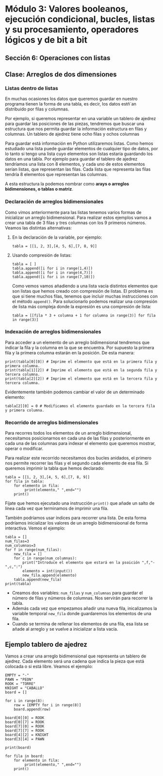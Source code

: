 # Módulo 3: Valores booleanos, ejecución condicional, bucles, listas y su procesamiento, operadores lógicos y de bit a bit
## Sección 6: Operaciones con listas
## Clase: Arreglos de dos dimensiones

### Listas dentro de listas

En muchas ocasiones los datos que queremos guardar en nuestro programa tienen la forma de una tabla, es decir, los datos estñ´an distribuido por filas y columnas.

Por ejemplo, si queremos representar en una variable un tablero de ajedrez para guardar las posiciones de las piezas, tendremos que buscar una estructura que nos permita guardar la información estructura en filas y columnas. Un tablero de ajedrez tiene ocho filas y ochos columnas

Para guardar está información en Python utilizaremos listas. Como hemos estudiado una lista puede guardar elementos de cualquier tipo de datos, por lo tanto si tengo una lista cuyo elementos son listas estaría guardando los datos en una tabla. Por ejemplo para guardar el tablero de ajedrez tendríamos una lista con 8 elementos, y cada uno de estos elementos serían listas, que representan las filas. Cada lista que representa las filas tendría 8 elementos que representan las columnas.

A esta estructura la podemos nombrar como **arays o arreglos bidimensiones, o tablas o matriz**.

### Declaración de arreglos bidimensionales

Como vimos anteriormente para las listas tenemos varios formas de inicializar un arreglo bidimensional. Para realizar estos ejemplos vamos a crear una tabla de 3 filas y tres columnas con los 9 primeros números. Veamos las distintas alternativas:

1. En la declaración de la variable, por ejemplo:

    ```
    tabla = [[1, 2, 3],[4, 5, 6],[7, 8, 9]]
    ```

2. Usando compresión de listas:

    ```
    tabla = [ ]
    tabla.append([i for i in range(1,4)])
    tabla.append([i for i in range(4,7)])
    tabla.append([i for i in range(7,10)])
    ```

    Como vemos vamos añadiendo a una lista vacía distintos elementos que son listas que hemos creado con compresión de listas. El problema es que si tiene muchos filas, tenemos que incluir muchas instrucciones con el método `append()`. Para solucionarlo podemos realizar una compresión de lista más compleja donde la expresión es una compresión de lista:

    ```
    tabla = [[fila * 3 + columna + 1 for columna in range(3)] for fila in range(3)]
    ```
### Indexación de arreglos bidimensionales

Para acceder a un elemento de un arreglo bidimensional tendremos que indicar la fila y la columna en la que se encuentra. Por supuesto la primera fila y la primera columna estarán en la posición. De esta manera:

```
print(tabla[0][0]) # Imprime el elemento que está en la primera fila y primera columna.
print(tabla[1][2]) # Imprime el elemento que está en la segunda fila y tercera columna.
print(tabla[2][2]) # Imprime el elemento que está en la tercera fila y tercera columna.
```

Evidentemente también podemos cambiar el valor de un determinado elemento:

```
tabla[2][0] = 0 # Modificamos el elemento guardado en la tercera fila y primera columna.
```

### Recorrido de arreglos bidimensionales

Para recorres todos los elementos de un arreglo bidimensional, necesitamos posicionarnos en cada una de las filas y posteriormente en cada una de las columnas para indexar el elemento que queremos mostrar, operar o modificar. 

Para realizar este recorrido necesitamos dos bucles anidados, el primero nos permite recorrer las filas y el segundo cada elemento de esa fila. Si queremos imprimir la tabla que hemos declarado:

```
tabla = [[1, 2, 3],[4, 5, 6],[7, 8, 9]]
for fila in tabla:
    for elemento in fila:
         print(elemento," ",end="")
    print()
```
Fíjate que hemos ejecutado una instrucción `print()` que añade un salto de línea cada vez que terminamos de imprimir una fila.

También podríamos usar índices para recorrer una lista. De esta forma podríamos inicializar los valores de un arreglo bidimensioonal de forma interactiva. Vemos el ejemplo:

```
tabla = []
num_filas=3
num_columnas=3
for f in range(num_filas):
    new_fila = []
    for c in range(num_columnas):
        print("Introduce el elemento que estará en la psoición ",f,"-",c,":")
        elemento = int(input())
        new_fila.append(elemento)
    tabla.append(new_fila)
print(tabla)
```

* Creamos dos variables: `num_filas` y `num_columnas` para guardar el número de filas y números de columnas. Nos servirán para recorrer la tabla.
* Además cada vez que empezamos añadir una nueva fila, inicalizamos la variable temporal `new_fila` donde guardaremos los elementos de una fila.
* Cuando se termina de rellenar los elementos de una fila, esa lista se añade al arreglo y se vuelve a inicializar a lista vacía.

## Ejemplo tablero de ajedrez

Vamos a crear una arreglo bidimensional que representa un tablero de ajedrez. Cada elemento será una cadena que indica la pieza que está colocada o si está libre. Veamos el ejemplo:

```
EMPTY = "-"
PAWN = "PEON"
ROOK = "TORRE"
KNIGHT = "CABALLO"
board = []

for i in range(8):
    row = [EMPTY for i in range(8)]
    board.append(row)

board[0][0] = ROOK
board[0][7] = ROOK
board[7][0] = ROOK
board[7][7] = ROOK
board[4][2] = KNIGHT
board[3][4] = PAWN

print(board)

for fila in board:
    for elemento in fila:
         print(elemento," ",end="")
    print()
```

